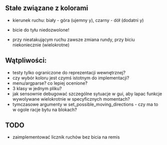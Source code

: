 ## Stałe związane z kolorami
- kierunek ruchu: biały - góra (ujemny y), czarny - dół (dodatni y)
- bicie do tyłu niedozwolone!

- przy nieatakującym ruchu zawsze zmiana rundy, przy biciu niekoniecznie (wielokrotne)
## Wątpliwości:
- testy tylko ograniczone do reprezentacji wewnętrznej?
- czy wybór koloru jest czymś istotnym do implementacji?
- menu/argparse? co lepiej ocenione?
- 3 klasy w jednym pliku?
- jak sensownie debugować szczególne sytuacje w gui, aby lapac funkcje wywolywane wielokrotnie w specyficznych momentach?
- tymczasowe argumenty w set_possible_moving_directions - czy ma to w ogole racje bytu na blokach?


## TODO
- zaimplementować licznik ruchów bez bicia na remis